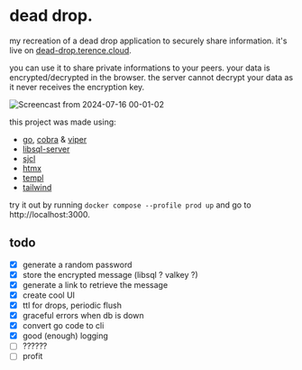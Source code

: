 # dead drop.

my recreation of a dead drop application to securely share information. it's live on [dead-drop.terence.cloud](https://dead-drop.terence.cloud).

you can use it to share private informations to your peers. your data is encrypted/decrypted in the browser. the server cannot decrypt your data as it never receives the encryption key.

![Screencast from 2024-07-16 00-01-02](https://github.com/user-attachments/assets/534d9bed-e64d-45c6-8d70-042152c76534)

this project was made using:
- [go](https://go.dev/), [cobra](https://github.com/spf13/cobra) & [viper](https://github.com/spf13/viper/)
- [libsql-server](https://github.com/tursodatabase/libsql/tree/main/libsql-server)
- [sjcl](https://bitwiseshiftleft.github.io/sjcl/)
- [htmx](https://htmx.org/)
- [templ](https://github.com/a-h/templ)
- [tailwind](https://tailwindcss.com/)

try it out by running `docker compose --profile prod up` and go to http://localhost:3000.

## todo

- [x] generate a random password
- [x] store the encrypted message (libsql ? valkey ?)
- [x] generate a link to retrieve the message
- [x] create cool UI
- [x] ttl for drops, periodic flush
- [x] graceful errors when db is down
- [x] convert go code to cli
- [x] good (enough) logging
- [ ] ??????
- [ ] profit
